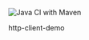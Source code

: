 ![Java CI with Maven](https://github.com/VicarAmelia/http-client/workflows/Java%20CI%20with%20Maven/badge.svg)

http-client-demo
